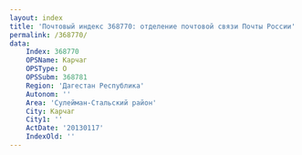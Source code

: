 ```yaml
---
layout: index
title: 'Почтовый индекс 368770: отделение почтовой связи Почты России'
permalink: /368770/
data:
    Index: 368770
    OPSName: Карчаг
    OPSType: О
    OPSSubm: 368781
    Region: 'Дагестан Республика'
    Autonom: ''
    Area: 'Сулейман-Стальский район'
    City: Карчаг
    City1: ''
    ActDate: '20130117'
    IndexOld: ''
---
```

